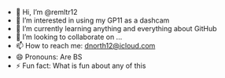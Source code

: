 - 👋 Hi, I’m @remltr12
- 👀 I’m interested in using my GP11 as a dashcam
- 🌱 I’m currently learning anything and everything about GitHub
- 💞️ I’m looking to collaborate on ...
- 📫 How to reach me: dnorth12@icloud.com
- 😄 Pronouns: Are BS
- ⚡ Fun fact: What is fun about any of this

<!---
remltr12/remltr12 is a ✨ special ✨ repository because its `README.md` (this file) appears on your GitHub profile.
You can click the Preview link to take a look at your changes.
--->
